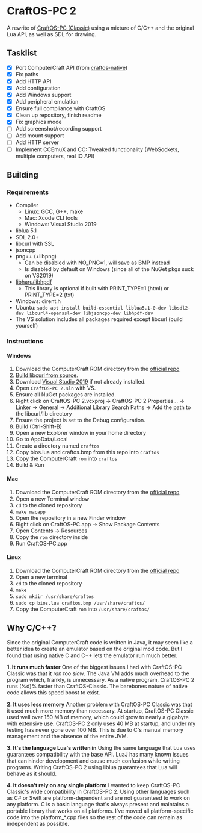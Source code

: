# CraftOS-PC 2
A rewrite of [CraftOS-PC (Classic)](https://github.com/MCJack123/craftos) using a mixture of C/C++ and the original Lua API, as well as SDL for drawing.

## Tasklist
- [x] Port ComputerCraft API (from [craftos-native](https://github.com/MCJack123/craftos-native))
- [x] Fix paths
- [x] Add HTTP API
- [x] Add configuration
- [x] Add Windows support
- [x] Add peripheral emulation
- [x] Ensure full compliance with CraftOS
- [x] Clean up repository, finish readme
- [x] Fix graphics mode
- [ ] Add screenshot/recording support
- [ ] Add mount support
- [ ] Add HTTP server
- [ ] Implement CCEmuX and CC: Tweaked functionality (WebSockets, multiple computers, real IO API)

## Building
### Requirements
* Compiler
  * Linux: GCC, G++, make
  * Mac: Xcode CLI tools
  * Windows: Visual Studio 2019
* liblua 5.1
* SDL 2.0+
* libcurl with SSL
* jsoncpp
* png++ (+libpng)
  * Can be disabled with NO_PNG=1, will save as BMP instead
  * Is disabled by default on Windows (since all of the NuGet pkgs suck on VS2019)
* [libharu/libhpdf](https://github.com/libharu/libharu)
  * This library is optional if built with PRINT_TYPE=1 (html) or PRINT_TYPE=2 (txt)
* Windows: dirent.h
* Ubuntu: `sudo apt install build-essential liblua5.1-0-dev libsdl2-dev libcurl4-openssl-dev libjsoncpp-dev libhpdf-dev`
* The VS solution includes all packages required except libcurl (build yourself)

### Instructions
#### Windows
1. Download the ComputerCraft ROM directory from the [official repo](https://github.com/dan200/ComputerCraft/tree/master/src/main/resources/assets/computercraft/lua/rom)
2. [Build libcurl from source](https://medium.com/@chuy.max/compile-libcurl-on-windows-with-visual-studio-2017-x64-and-ssl-winssl-cff41ac7971d).
3. Download [Visual Studio 2019](https://visualstudio.microsoft.com/) if not already installed.
4. Open `CraftOS-PC 2.sln` with VS.
5. Ensure all NuGet packages are installed.
6. Right click on CraftOS-PC 2.vcxproj -> CraftOS-PC 2 Properties... -> Linker -> General -> Additional Library Search Paths -> Add the path to the libcurl/lib directory
7. Ensure the project is set to the Debug configuration.
8. Build (Ctrl-Shift-B)
9. Open a new Explorer window in your home directory
10. Go to AppData/Local
11. Create a directory named `craftos`
12. Copy bios.lua and craftos.bmp from this repo into `craftos`
13. Copy the ComputerCraft `rom` into `craftos`
14. Build & Run

#### Mac
1. Download the ComputerCraft ROM directory from the [official repo](https://github.com/dan200/ComputerCraft/tree/master/src/main/resources/assets/computercraft/lua/rom)
2. Open a new Terminal window
3. `cd` to the cloned repository
4. `make macapp`
5. Open the repository in a new Finder window
6. Right click on CraftOS-PC.app -> Show Package Contents
7. Open Contents -> Resources
8. Copy the `rom` directory inside
9. Run CraftOS-PC.app

#### Linux
1. Download the ComputerCraft ROM directory from the [official repo](https://github.com/dan200/ComputerCraft/tree/master/src/main/resources/assets/computercraft/lua/rom)
2. Open a new terminal
3. `cd` to the cloned repository
4. `make`
5. `sudo mkdir /usr/share/craftos`
6. `sudo cp bios.lua craftos.bmp /usr/share/craftos/`
7. Copy the ComputerCraft `rom` into `/usr/share/craftos/`

## Why C/C++?
Since the original ComputerCraft code is written in Java, it may seem like a better idea to create an emulator based on the original mod code. But I found that using native C and C++ lets the emulator run much better.

**1. It runs much faster**
One of the biggest issues I had with CraftOS-PC Classic was that it *ran too slow*. The Java VM adds much overhead to the program which, frankly, is unnecessary. As a native program, CraftOS-PC 2 runs (%d)% faster than CraftOS-Classic. The barebones nature of native code allows this speed boost to exist.

**2. It uses less memory**
Another problem with CraftOS-PC Classic was that it used much more memory than necessary. At startup, CraftOS-PC Classic used well over 150 MB of memory, which could grow to nearly a gigabyte with extensive use. CraftOS-PC 2 only uses 40 MB at startup, and under my testing has never gone over 100 MB. This is due to C's manual memory management and the absence of the entire JVM.

**3. It's the language Lua's written in**
Using the same language that Lua uses guarantees compatibility with the base API. LuaJ has many known issues that can hinder development and cause much confusion while writing programs. Writing CraftOS-PC 2 using liblua guarantees that Lua will behave as it should.

**4. It doesn't rely on any single platform**
I wanted to keep CraftOS-PC Classic's wide compatibility in CraftOS-PC 2. Using other languages such as C# or Swift are platform-dependent and are not guaranteed to work on any platform. C is a basic language that's always present and maintains a portable library that works on all platforms. I've moved all platform-specific code into the platform_*.cpp files so the rest of the code can remain as independent as possible.